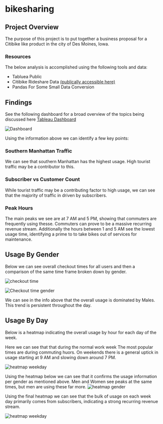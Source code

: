 # bikesharing

## Project Overview

The purpose of this project is to put together a business proposal for a Citibike like product in the city of Des Moines, Iowa.

### Resources

The below analysis is accomplished using the following tools and data: 

 - Tabluea Public
 - Citibike Rideshare Data [(publically accessible here)](https://s3.amazonaws.com/tripdata/index.html)
 - Pandas For Some Small Data Conversion


## Findings

See the following dashboard for a broad overview of the topics being discussed here
[Tableau Dashboard](https://public.tableau.com/app/profile/destin6675/viz/Citibike_16385650714340/NYCCitibike?publish=yes)

![Dashboard](https://user-images.githubusercontent.com/88564212/144672868-4e54dee2-7d3b-4517-85ef-06eb5c9ae389.png)


Using the information above we can identify a few key points: 

### Southern Manhattan Traffic
We can see that southern Manhattan has the highest usage. High tourist traffic may be a contributor to this.


### Subscriber vs Customer Count
While tourist traffic may be a contributing factor to high usage, we can see that the majority of traffic in driven by subscribers. 

### Peak Hours
The main peaks we see are at 7 AM and 5 PM, showing that commuters are frequently using thesse. Commuters can prove to be a massive recurring revenue stream. Additionally the hours between 1 and 5 AM see the lowest usage time, identifying a prime to to take bikes out of services for maintenance. 


## Usage By Gender

Below we can see overall checkout times for all users and then a comparison of the same time frame broken down by gender. 

![checkout time](https://user-images.githubusercontent.com/88564212/144675312-455c37ba-8b13-4ada-8edc-a5c48c6a830f.png)

![Checkout time gender](https://user-images.githubusercontent.com/88564212/144675325-4b02358a-98bf-4fb1-8b4e-62fe07464ea4.png)

We can see in the info above that the overall usage is dominated by Males. This trend is persistent throughout the day.


## Usage By Day

Below is a heatmap indicating the overall usage by hour for each day of the week. 

Here we can see that that during the normal work week The most popular times are during commuting huors. On weekends there is a general uptick in usage starting at 9 AM and slowing down around 7 PM. 

![heatmap weekday](https://user-images.githubusercontent.com/88564212/144676050-c387c100-b23c-4af9-9cd9-cdf356bf6dd6.png)


Using the heatmap below we can see that it confirms the usage information per gender as mentioned above. Men and Women see peaks at the same times, but men are using these far more. 
![heatmap gender](https://user-images.githubusercontent.com/88564212/144676194-0c8893dd-a7c2-46ce-8b90-5f40d30af026.png)


Using the final heatmap we can see that the bulk of usage on each week day primarily comes from subscribers, indicating a strong recurring revenue stream.

![heatmap weekday](https://user-images.githubusercontent.com/88564212/144676544-5c9c0698-4c49-479b-a3ce-f8ec0cbb91aa.png)

